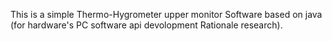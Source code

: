 This is a simple Thermo-Hygrometer upper monitor Software based on java (for hardware's PC software api devolopment Rationale research).
